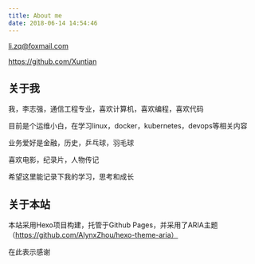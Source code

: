 ```yaml
---
title: About me
date: 2018-06-14 14:54:46
---
```


li.zq@foxmail.com

https://github.com/Xuntian

## 关于我

我，李志强，通信工程专业，喜欢计算机，喜欢编程，喜欢代码    

目前是个运维小白，在学习linux，docker，kubernetes，devops等相关内容      

业务爱好是金融，历史，乒乓球，羽毛球     

喜欢电影，纪录片，人物传记     

希望这里能记录下我的学习，思考和成长

## 关于本站
本站采用Hexo项目构建，托管于Github Pages，并采用了ARIA主题（https://github.com/AlynxZhou/hexo-theme-aria）    

在此表示感谢
